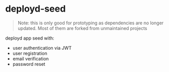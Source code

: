 # deployd-seed

> Note: this is only good for prototyping as dependencies are no longer updated. Most of them are forked from unmaintained projects

deployd app seed with:
- user authentication via JWT
- user registration
- email verification
- password reset

